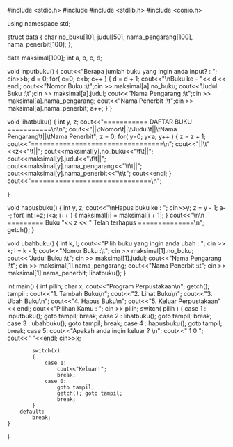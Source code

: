 #include <stdio.h>
#include <iostream>
#include <stdlib.h>
#include <conio.h>

using namespace std;

struct data {
    char no_buku[10], judul[50], nama_pengarang[100], nama_penerbit[100];
};

data maksimal[100];
int a, b, c, d;

void inputbuku()
{
    cout<<"Berapa jumlah buku yang ingin anda input? : ";
    cin>>b;
    d = 0;
    for( c=0; c<b; c++ )
    {
        d = d + 1;
        cout<<"\nBuku ke - "<< d << endl;
        cout<<"Nomor Buku :\t";cin >> maksimal[a].no_buku;
        cout<<"Judul Buku :\t";cin >> maksimal[a].judul;
        cout<<"Nama Pengarang :\t";cin >> maksimal[a].nama_pengarang;
        cout<<"Nama Penerbit :\t";cin >> maksimal[a].nama_penerbit;
        a++;
    }
}

void lihatbuku()
{
    int y, z;
    cout<<"=========== DAFTAR BUKU ===========\n\n";
    cout<<"||\tNomor\t||\tJudul\t||\tNama Pengarang\t||\tNama Penerbit";
    z = 0;
    for( y=0; y<a; y++ )
    {
        z = z + 1;
        cout<<"=================================\n";
        cout<<"||\t"<<z<<"\t||";
        cout<<maksimal[y].no_buku<<"\t\t||";
        cout<<maksimal[y].judul<<"\t\t||";
        cout<<maksimal[y].nama_pengarang<<"\t\t||";
        cout<<maksimal[y].nama_penerbit<<"\t\t";
        cout<<endl;
    }
    cout<<"==============================\n";
    
}

void hapusbuku()
{
    int y, z;
    cout<<"\nHapus buku ke : ";
    cin>>y;
    z = y - 1;
    a--;
    for( int i=z; i<a; i++ )
    {
        maksimal[i] = maksimal[i + 1];
    }
    cout<<"\n\n ========= Buku "<< z << " Telah terhapus ==============\n";
    getch();
}

void ubahbuku()
{
    int k, l;
    cout<<"Pilih buku yang ingin anda ubah : "; cin >> k;
    l = k - 1;
    cout<<"Nomor Buku :\t"; cin >> maksimal[1].no_buku;
    cout<<"Judul Buku :\t"; cin >> maksimal[1].judul;
    cout<<"Nama Pengarang :\t"; cin >> maksimal[1].nama_pengarang;
    cout<<"Nama Penerbit :\t"; cin >> maksimal[1].nama_penerbit;
    lihatbuku();
}


int main()
{
    int pilih;
    char x;
    cout<<"Program Perpustakaan\n";
    getch();
    tampil :
        cout<<"1. Tambah Buku\n";
        cout<<"2. Lihat Buku\n";
        cout<<"3. Ubah Buku\n";
        cout<<"4. Hapus Buku\n";
        cout<<"5. Keluar Perpustakaan" << endl;
        cout<<"Pilihan Kamu : "; cin >> pilih;
    switch( pilih )
    {
        case 1 :
            inputbuku(); goto tampil;
            break;
        case 2 :
            lihatbuku(); goto tampil;
            break;
        case 3 :
            ubahbuku(); goto tampil;
            break;
        case 4 :
            hapusbuku(); goto tampil;
            break;
        case 5:
            cout<<"Apakah anda ingin keluar ? \n";
            cout<<"               1          0               ";
            cout<<"                                          "<<endl; 
            cin>>x;
            
            switch(x)
            {
                case 1:
                    cout<<"Keluar!";
                    break;
                case 0:
                    goto tampil;
                    getch(); goto tampil;
                    break;
            }
        default:
            break;
    }
    
}
